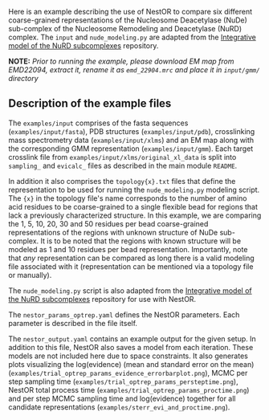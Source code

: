 Here is an example describing the use of NestOR to compare six different coarse-grained representations of the Nucleosome Deacetylase (NuDe) sub-complex of the Nucleosome Remodeling and Deacetylase (NuRD) complex. The `input` and `nude_modeling.py` are adapted from the [Integrative model of the NuRD subcomplexes](https://github.com/isblab/nurd) repository.

**NOTE:** _Prior to running the example, please download EM map from EMD22094, extract it, rename it as `emd_22904.mrc` and place it in `input/gmm/` directory_

## Description of the example files
The `examples/input` comprises of the fasta sequences (`examples/input/fasta`), PDB structures (`examples/input/pdb`), crosslinking mass spectrometry data (`examples/input/xlms`) and an EM map along with the corresponding GMM representation (`examples/input/gmm`). Each target crosslink file from `examples/input/xlms/original_xl_data` is split into `sampling_` and `evicalc_` files as described in the main module `README`.

In addition it also comprises the `topology{x}.txt` files that define the representation to be used for running the `nude_modeling.py` modeling script. The `{x}` in the topology file's name corresponds to the number of amino acid residues to be coarse-grained to a single flexible bead for regions that lack a previously characterized structure. In this example, we are comparing the 1, 5, 10, 20, 30 and 50 residues per bead coarse-grained representations of the regions with unknown structure of NuDe sub-complex. It is to be noted that the regions with known structure will be modeled as 1 and 10 residues per bead representation. Importantly, note that *any* representation can be compared as long there is a valid modeling file associated with it (representation can be mentioned via a topology file or manually). 

The `nude_modeling.py` script is also adapted from the [Integrative model of the NuRD subcomplexes](https://github.com/isblab/nurd) repository for use with NestOR.

The `nestor_params_optrep.yaml` defines the NestOR parameters. Each parameter is described in the file itself. 

The `nestor_output.yaml` contains an example output for the given setup. In addition to this file, NestOR also saves a model from each iteration. These models are not included here due to space constraints. It also generates plots visualizing the log(evidence) (mean and standard error on the mean) (`examples/trial_optrep_params_evidence_errorbarplot.png`), MCMC per step sampling time (`examples/trial_optrep_params_persteptime.png`), NestOR total process time (`examples/trial_optrep_params_proctime.png`) and per step MCMC sampling time and log(evidence) together for all candidate representations (`examples/sterr_evi_and_proctime.png`). 

